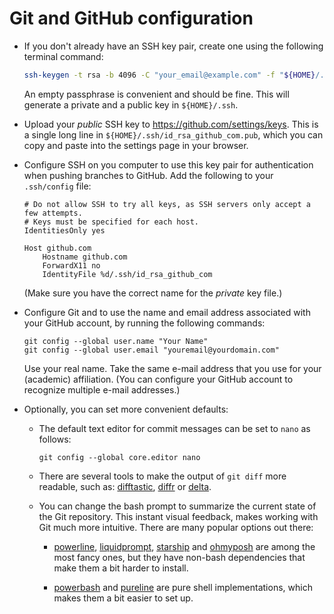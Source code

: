 # Git and GitHub configuration

- If you don't already have an SSH key pair, create one using the following terminal command:

    ```bash
    ssh-keygen -t rsa -b 4096 -C "your_email@example.com" -f "${HOME}/.ssh/id_rsa_github_com"
    ```

    An empty passphrase is convenient and should be fine.
    This will generate a private and a public key in `${HOME}/.ssh`.

- Upload your *public* SSH key to https://github.com/settings/keys.
  This is a single long line in `${HOME}/.ssh/id_rsa_github_com.pub`,
  which you can copy and paste into the settings page in your browser.

- Configure SSH on you computer to use this key pair for authentication
  when pushing branches to GitHub.
  Add the following to your `.ssh/config` file:

    ```
    # Do not allow SSH to try all keys, as SSH servers only accept a few attempts.
    # Keys must be specified for each host.
    IdentitiesOnly yes

    Host github.com
        Hostname github.com
        ForwardX11 no
        IdentityFile %d/.ssh/id_rsa_github_com
    ```

    (Make sure you have the correct name for the *private* key file.)

- Configure Git and to use the name and email address associated with your GitHub account, by running the following commands:

    ```
    git config --global user.name "Your Name"
    git config --global user.email "youremail@yourdomain.com"
    ```

    Use your real name.
    Take the same e-mail address that you use for your (academic) affiliation.
    (You can configure your GitHub account to recognize multiple e-mail addresses.)

- Optionally, you can set more convenient defaults:

    - The default text editor for commit messages can be set to `nano` as follows:

        ```
        git config --global core.editor nano
        ```

    - There are several tools to make the output of `git diff` more readable,
      such as: [difftastic], [diffr] or [delta].

    - You can change the bash prompt to summarize the current state of the Git repository.
      This instant visual feedback, makes working with Git much more intuitive.
      There are many popular options out there:

      - [powerline], [liquidprompt], [starship] and [ohmyposh] are among the most fancy ones,
        but they have non-bash dependencies that make them a bit harder to install.

      - [powerbash] and [pureline] are pure shell implementations,
        which makes them a bit easier to set up.

[difftastic]: https://github.com/Wilfred/difftastic
[diffr]: https://github.com/mookid/diffr
[delta]: https://dandavison.github.io/delta/
[powerline]: https://github.com/powerline/powerline
[powerbash]: https://github.com/tovrstra/powerbash/tree/merged1
[starship]: https://github.com/starship/starship
[ohmyposh]: https://ohmyposh.dev/
[liquidprompt]: https://liquidprompt.readthedocs.io/
[gitstatus]: https://github.com/romkatv/gitstatus
[pureline]: https://github.com/chris-marsh/pureline
